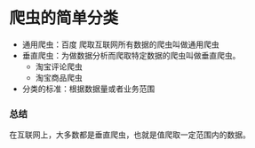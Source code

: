 # 爬虫的简单分类
* 通用爬虫：百度 爬取互联网所有数据的爬虫叫做通用爬虫
* 垂直爬虫：为做数据分析而爬取特定数据的爬虫叫做垂直爬虫。
	* 淘宝评论爬虫
	* 淘宝商品爬虫
* 分类的标准：根据数据量或者业务范围
### 总结
在互联网上，大多数都是垂直爬虫，也就是值爬取一定范围内的数据。